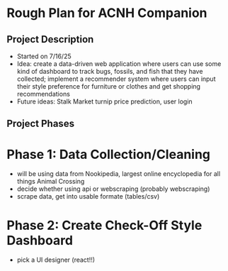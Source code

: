 # Rough Plan for ACNH Companion
## Project Description
- Started on 7/16/25
- Idea: create a data-driven web application where users can use some kind of dashboard to track bugs, fossils, and fish that they have collected; implement a recommender system where users can input their style preference for furniture or clothes and get shopping recommendations
- Future ideas: Stalk Market turnip price prediction, user login

## Project Phases
# Phase 1: Data Collection/Cleaning
- will be using data from Nookipedia, largest online encyclopedia for all things Animal Crossing
- decide whether using api or webscraping (probably webscraping)
- scrape data, get into usable formate (tables/csv)

# Phase 2: Create Check-Off Style Dashboard
- pick a UI designer (react!!)
